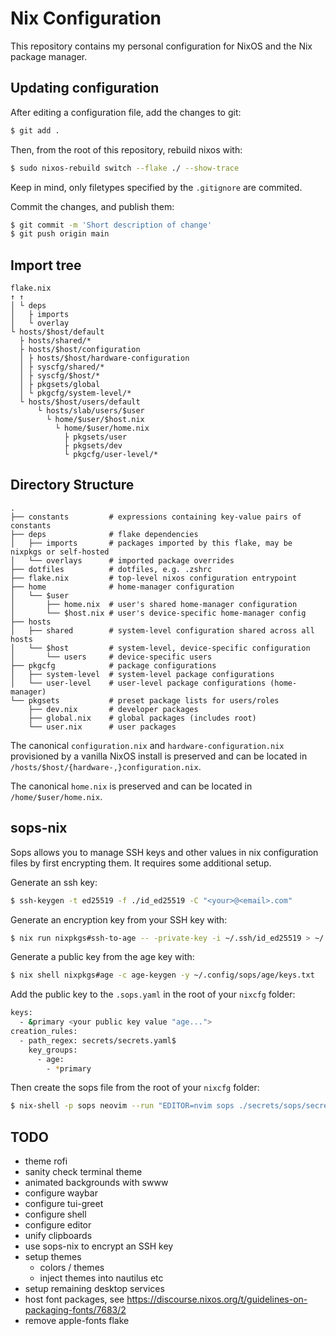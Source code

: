 Nix Configuration
===

This repository contains my personal configuration for NixOS and the Nix package manager.



Updating configuration
---

After editing a configuration file, add the changes to git:
```sh
$ git add .
```

Then, from the root of this repository, rebuild nixos with:
```sh
$ sudo nixos-rebuild switch --flake ./ --show-trace
```

Keep in mind, only filetypes specified by the `.gitignore` are commited.

Commit the changes, and publish them:
```sh
$ git commit -m 'Short description of change'
$ git push origin main
```


Import tree
---

```
flake.nix
↑ ↑
│ └ deps
│   ├ imports
│   └ overlay     
└ hosts/$host/default
  ├ hosts/shared/*
  ├ hosts/$host/configuration
  │ ├ hosts/$host/hardware-configuration
  │ ├ syscfg/shared/*
  │ ├ syscfg/$host/*
  │ ├ pkgsets/global
  │ └ pkgcfg/system-level/*
  └ hosts/$host/users/default
      └ hosts/slab/users/$user
        └ home/$user/$host.nix
          └ home/$user/home.nix
            ├ pkgsets/user
            ├ pkgsets/dev
            └ pkgcfg/user-level/*
```
  
Directory Structure
---

```
.
├── constants         # expressions containing key-value pairs of constants
├── deps              # flake dependencies
│   ├── imports       # packages imported by this flake, may be nixpkgs or self-hosted
│   └── overlays      # imported package overrides
├── dotfiles          # dotfiles, e.g. .zshrc
├── flake.nix         # top-level nixos configuration entrypoint
├── home              # home-manager configuration
│   └── $user
│       ├── home.nix  # user's shared home-manager configuration
│       └── $host.nix # user's device-specific home-manager config
├── hosts
│   ├── shared        # system-level configuration shared across all hosts
│   └── $host         # system-level, device-specific configuration
│       └── users     # device-specific users
├── pkgcfg            # package configurations
│   ├── system-level  # system-level package configurations
│   └── user-level    # user-level package configurations (home-manager)
└── pkgsets           # preset package lists for users/roles
    ├── dev.nix       # developer packages
    ├── global.nix    # global packages (includes root)
    └── user.nix      # user packages
```

The canonical `configuration.nix` and `hardware-configuration.nix` provisioned by a vanilla NixOS install
is preserved and can be located in `/hosts/$host/{hardware-,}configuration.nix`.

The canonical `home.nix` is preserved and can be located in `/home/$user/home.nix`.

sops-nix
---

Sops allows you to manage SSH keys and other values in nix configuration files by first encrypting them.  It requires some additional setup.

Generate an ssh key:
```sh
$ ssh-keygen -t ed25519 -f ./id_ed25519 -C "<your>@<email>.com" 
```

Generate an encryption key from your SSH key with:
```sh
$ nix run nixpkgs#ssh-to-age -- -private-key -i ~/.ssh/id_ed25519 > ~/.config/sops/age/keys.txt
```

Generate a public key from the age key with:
```sh
$ nix shell nixpkgs#age -c age-keygen -y ~/.config/sops/age/keys.txt
```

Add the public key to the `.sops.yaml` in the root of your `nixcfg` folder:
```sh
keys:
  - &primary <your public key value "age...">
creation_rules:
  - path_regex: secrets/secrets.yaml$
    key_groups:
      - age:
        - *primary
```

Then create the sops file from the root of your `nixcfg` folder:
```sh
$ nix-shell -p sops neovim --run "EDITOR=nvim sops ./secrets/sops/secrets.yaml"
```

TODO
---
- theme rofi
- sanity check terminal theme
- animated backgrounds with swww
- configure waybar
- configure tui-greet
- configure shell
- configure editor
- unify clipboards
- use sops-nix to encrypt an SSH key
- setup themes
  - colors / themes
  - inject themes into nautilus etc
- setup remaining desktop services
- host font packages, see https://discourse.nixos.org/t/guidelines-on-packaging-fonts/7683/2
- remove apple-fonts flake
